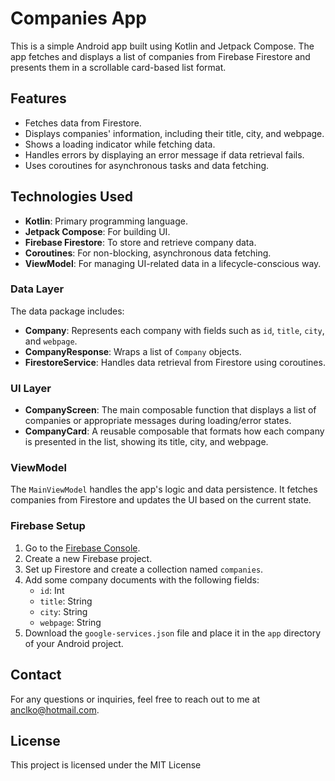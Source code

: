 # Companies App

This is a simple Android app built using Kotlin and Jetpack Compose. The app fetches and displays a list of companies from Firebase Firestore and presents them in a scrollable card-based list format.

## Features

- Fetches data from Firestore.
- Displays companies' information, including their title, city, and webpage.
- Shows a loading indicator while fetching data.
- Handles errors by displaying an error message if data retrieval fails.
- Uses coroutines for asynchronous tasks and data fetching.

## Technologies Used

- **Kotlin**: Primary programming language.
- **Jetpack Compose**: For building UI.
- **Firebase Firestore**: To store and retrieve company data.
- **Coroutines**: For non-blocking, asynchronous data fetching.
- **ViewModel**: For managing UI-related data in a lifecycle-conscious way.

### Data Layer

The data package includes:
- **Company**: Represents each company with fields such as `id`, `title`, `city`, and `webpage`.
- **CompanyResponse**: Wraps a list of `Company` objects.
- **FirestoreService**: Handles data retrieval from Firestore using coroutines.

### UI Layer

- **CompanyScreen**: The main composable function that displays a list of companies or appropriate messages during loading/error states.
- **CompanyCard**: A reusable composable that formats how each company is presented in the list, showing its title, city, and webpage.

### ViewModel

The `MainViewModel` handles the app's logic and data persistence. It fetches companies from Firestore and updates the UI based on the current state.

### Firebase Setup

1. Go to the [Firebase Console](https://console.firebase.google.com/).
2. Create a new Firebase project.
3. Set up Firestore and create a collection named `companies`.
4. Add some company documents with the following fields:
   - `id`: Int
   - `title`: String
   - `city`: String
   - `webpage`: String
5. Download the `google-services.json` file and place it in the `app` directory of your Android project.

## Contact
For any questions or inquiries, feel free to reach out to me at [anclko@hotmail.com](mailto:anclko@hotmail.com).

## License
This project is licensed under the MIT License

